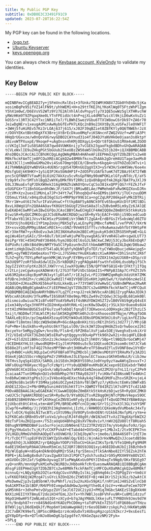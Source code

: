 ```yaml
---
title: My Public PGP Key
subtitle: 0xDB0E3C33491F91C9
updated: 2023-07-28T16:22:54Z
---
```


My PGP key can be found in the following locations.

* [/pgp.txt](/pgp.txt).
* [Ubuntu Keyserver](https://keyserver.ubuntu.com/pks/lookup?op=get&search=0xDB0E3C33491F91C9)
* [keys.openpgp.org](https://keys.openpgp.org/search?q=kyle%40ondy.org)

You can always check my [Keybase account, KyleOndy](https://keybase.io/kyleondy) to validate my identities.

## Key Below

    -----BEGIN PGP PUBLIC KEY BLOCK-----

    mQINBFmvICgBEAD27y+j5FmVncRxlEo1+3fUnkzTQ1WMtKN8V7ZGb0YhEH8c5jKa
    xosimBqPe95ifVZ14lFN9t/yhhWEM1+H+o29ttTKEJhLYKoKlWg0T5FtzWhPlZgm
    Y5hX1m0wC/D6EVsVS2WTz9Yz7E2AlVhlAldvPnpytly7X1QE5owWz5glXTHRvchW
    yRWzHKm9T9ZPqaqXme0LYTnFPEidUct4nP+qjXLu4dM8TwicXl9kjLD6wKxVuZz1
    kOS5rxl3RT3C42YTxc1NR1iTe7/fLBWhISwezVGbu6TTXlW8owC6rDk97+ZA6r70
    JeiwDgNErv1xeugAdM1nAwNybGfEvPH7LKQc2nB9o23XXtBy3LxUSFwJleOVWF1T
    +3WHj5fuHiREv57Kz3rLOAj637j615/xJ02F39qBZiet0ZBfKYly0Q6TNWEhrJzX
    r/DOVYEKxtBbtHDgXfX3BrejXtBrEcDkuo0MqfviKSNncnFZWQ2VUzf+wMFiA3Pt
    HHqQrUGxvze/w0nQoVUGrwyGDBO2CAYnud31o4fJ04DJYaNVHkOeOjaan3s8ktpY
    iBivoWTPXuxpE/9koqeF+uAgOnsn4hKMjODXqyLG+QQrt8fQkUu51MXm4uWLZGOO
    ccVKIgl3oF1u58SA0SS87qwd4VUWK6nijy7vCGEk23gaoFkgbdBDhvGhQwARAQAB
    tCVLeWxlIE9uZHkgPGt5bGUub25keUBzZW50aW5lbG9uZS5jb20+iQJXBBMBCABB
    AhsDBQsJCAcCAiICBhUKCQgLAgQWAgMBAh4HAheAFiEEPHmdJgV7ZObZB7Cs2w48
    M0kfkckFAmTCjm8FCQuXREcACgkQ2w48M0kfkcnvZhAAk2gDreH4U1Tage3aeMs0
    8VA33Clljvm0OaGXMa20vi4Ss67OmptQEC8/CBne9u+6kgq4+sU7hDZoDJHTvi+1
    A17hHWBAqEQYwNDVGks4UENSrzgUS47DRnGUZqgVIX3+ySrW3H/SxW45We/6oe4x
    MOsfgUdjkK9HKY+1ySiQ3PJKo5bNdHP1F+ZdO5PViOAfb7umK7dT2BAz9lKT2fWB
    pnc5cQFNNRTVfawMj8iOiH27AkXzu5cvRsGpFNHy90oWPOKLelGfyuNTdc/E/aY5
    Yz9p9fx7nr5MTshlBgQZvWYKyDMkfRVf2RRc1zQx0hBgnOfmk2Kgk7BATPaJXlJ9
    E0L33NuaEvfqPJDkXW9ek316g9KNZhiWAOYQnvCqCSo381kxQPPjQG7rFEZkJfxF
    oSUGFGX+T11Bn5UGan0hOWcJF/S4X7tjBMiwBELAe/PWMehmbFxRw9KQZXovDJRn
    f2cVM+Xzv2uexI1MUnLa7JP+34Yt7wCT9hoqbQxF4oGEM9sibHYX/jTUC+zuuDDM
    CD5muLYSkE/x04qzDuEI6gCGzS+MRP9pY99E1Ca+ngCZqLRP286kpeFyMkIDTRij
    7Rrr1W+u4t617m7urIFaVuHswC+fttkpBAF5yA0NCk9fEv65bxpKUcDtF1MIlBDi
    BxvLX8WqU1Fn2Q8A4AOavfK0GUt5bGUgT25keSA8a3lsZUBvbmR5Lm9yZz6JAlQE
    EwEKAD4CGwMFCwkIBwIGFQoJCAsCBBYCAwECHgECF4AWIQQ8eZ0mBXtk5tkHsKzb
    DjwzSR+RyQUCZMKOcgUJC5dERwAKCRDbDjwzSR+RyYbjEACF+V6hji59DcedCuoD
    PTFabxY811K1JVsvYACHSxzPSU8HEiVr39WkTlZgGA+ErdBfGsIYSxbsWqld0ZTU
    Y93UtUjhs8QXEcIYP1mpZoUojPBX5qTyLaLEnyPgjMBxcfaMmEl/vefPVK7/9XrN
    3X+xsvxQQyRM9gi8AmCxRECk+ccGNZr9Vm691Sfftv/n9oAwmazwbhfbtY0HtpFH
    WCr3XmfRW7+ycK0oEvu3wk1RI3NXHaRoUm2BECxMjpukyK5dH3ZRSO5HPpWE+GLG
    egiWu4EetyGAIc/5h+68uT/bXimFwHjuPW7byxwgbAS/AYvmR4GlwH+sgwULUT73
    8eiPgrY8C+45H1Pm8Y38466/hymJ8Qc0Il6sGJL9ACkwCJWUj53CyJboX6EnDqR7
    EdPUxRctzBktB4d9HzNMTY9a5ClPpOzun9nZUlthbmAWMTBEdlAZ4LDqW/D0baw2
    4zmtizHqbIUwZCnDzd754laDL9CqhfyhQbNTgToTEF/tyCYWOoQbucjeN4eipg5+
    q0Mi+qyTWBIVGmQeaXosTYD+iLJ7G5HmzYHuEKGaNzcXiwA9NH+CDhiSnzhC2K6f
    TLhZ+gFX/TOYLpMeFapnkMKjWLVvgP/EYBHysV1rTlVZOX1tm2pUJG6B+sDSp/cU
    GA3UQ9P7zoRf5OxASdwlEZoJ5rkBDQRZrygPAQgA46fswthfxOXHLdsobRp1fSCh
    3qyIZ1VXtsFptKzZ63lJXW7rrvLIvwXFQyWm/I5N/QPfVWfG81E+BrIFKtTjIfQq
    Cr2tLnjzeCgwkvpoXADWnKrE/27G3ffbPzVDcSbGmIIS+PNPpB33Ap7CrPXZt3Vh
    wU63M2pkei8qcBymPUN3xytlyDlahT/r1EJqIvLrP2J39WMZqmRq0cXdzUtH7ZMK
    6fUBreJn9d2h+/csNG1DCkwRdIlf40IVYDBlDSvKHtJqHUSwX/Y/UahO6nzAeSlE
    tCQdGO+dJKoaZRkXE5bkoF8zGLkkeQLs+773YSWOlkVwHwSC/GUBndWPWue2RwAR
    AQABiQNyBBgBCgAmAhsCFiEEPHmdJgV7ZObZB7Cs2w48M0kfkckFAmTCjnMFCQuX
    PGQBQMB0IAQZAQoAHRYhBNvV7LqZfCz+npJ2rek3WVbcxAh1BQJZrygPAAoJEOk3
    WVbcxAh1KoUH/3fkaMRwfI6S8UATX8e9mp/MDiZw49vZtQdwj3CSgxBL681mk0Bl
    a5ismoiuOwiua7K1sBfv60TVoAYbRw91f4sNKdYDW2HSZ72v1B0VVAS9gKyQ4sEX
    p1xm340yv5gx3YHFPFeID2HnKpxbRtRHL+GjecK0w3DwQGjr3SLk3Ur8ueo0s6U4
    nttHIzM49mnBUSE5sEF6u7zu4fo6bQlfqnyDlT3EKwoxvLoODHxgkc2B2fIhzLC5
    5xijt/NGD0wfJfALWlCMj4olbK5KDgEM0tm0hJcOroXhooosO0TNqje/VMsgfbOA
    TAAXLeBjO1n/pzImpAb6X5zayOlM2tW4Ou0JENsOPDNJH5HJi8sP/igLknfEZ1Ow
    +EW4rTi8mtmsl0QczWQ9ebWuM+6GcdAgoBnHXitUicREt2hSVSi3d277j7/MhjGB
    FoP+Mm+l6uSk8hv+RyohUc0kY75pLulO9/1kck3W72Doq9HdAZ5sQrhwboce226I
    BxcyeYor5mMgy2gDw+/kns9b/FlsA+E/6PZH8alXsFjaAxSOEjVweghxEsnkiXrU
    JY2/UIeEsFGkT3GZmb1W5sERaPvgtQggyns9Ou4pPYtk96h2wX2i+doiqHFLEBoB
    4ZF+G3ld2UIiB0kccDSn2zJkckman1uVDdJpZtjhK0Y/5Bp+tl9BQ2brGoCWMj47
    /0CEDH6XYHLStj0wodRQR9+E1yJlHtP000su5c9z1OQtxo6CR1ksom0ctH7JCYa6
    N588e2FisHf3sF4Q27hXesMPf9W+aht3H0KwRreTF58ma9Zflu5VONF8ew1VYdDr
    loy04N0C+ukRL9QLp1wCnPGF0BFa0TPqZMDcblj1WKOesMOtUYYIRHuMxTy3A2D1
    0SmxKjQA1S5bcrnNgGpPmZr29RkBvmJ3LE5powlEC7aaauzGKhH5mNuLR/cibJmw
    T6THvs3yqSg41Q5X/SAROLib1SEdnJKQK0YSS9hzJo0Ynp9yzYawAWtqZexvxT+J
    kNFsOUupYK6KyecYEguTcFzNpYirYYs0uQENBFmvKMsBCACxepn9IEUGxbdrTW0d
    gDVmG8C4Cm1Eba/cgxGvk/aBpSuwDo7aRKGd1eNZeoa422MJUrp7nL1I/syC2Pe9
    2caiaaA7TunSM9qknQU1s9d8bMhp2fKtTRAyE62XfjfviKNvf4I8NsoWEfe4WUnI
    hn8bRwCmWsXtgP6s3JjxIV4bo4Op4EXxchkAyk4g748wEGMdFuZhsvSRZK+ujeL4
    Jw9Q9oSBs1eSRrF35MHajpb6iOCZym42SbXvfBlQWTyz7/yKOxkctEmKv38WFxBS
    AhDE1ZJQxc2+PNr0MRp5uniH4VS9ihKtT1Y+JQWMIYf84IRZ1lK7sOPVIfcd21AD
    P0DvABEBAAGJAjwEGAEKACYCGwwWIQQ8eZ0mBXtk5tkHsKzbDjwzSR+RyQUCZMKO
    cwUJC5c7qAAKCRDbDjwzSR+Rydw/D/9Ya8QG2TsvRZ8qgOHjNTcPQNvV4epxS9OC
    24bB92SBH69VWx+VFiKVHxgCeZNV81eNfydyjEzN4oaqSffxQoGD7M43YBAW4Uqn
    EjUXbcdt0tC4tnLxtm+AHF2PR/BR9ExMDfcnCOjmW/GYrlSj2YxX3l3GLYsVYSMF
    1Cwpf6+wRWOq/JjjVQQ3hI3AghmmVxLjIzhL//AHW0D1CQXeoWydVuMbeAc34xTy
    6x/lvECK/6qbbLN1TwcBTLv1XtU9NujhV0OPySn0nOENtrU1kb6JNxfpMiryYm+e
    k2FK8Ca6cQRBn05v9FioVxG/phcqlRJ4fd8g0t/dW1NJoGTtvXzZ7Ag6XpYbWZX2
    98zTsPlHuZKQ1pxm+/T5ZcaUqUd4Bhhg28sXV7Ns0vivY/nWV2QZU8OltT8RUah5
    O8hugNYBMNDDBmFius5urFojezLUbN0enETZzZ3TR2VQ1STm/yVo4gkufo9z/Sgs
    8jPgyYHuGo5cTsjK/FzCCKFPskAY+ETabd4d+OXSnQCg+tJMbJxI/2tx9CEPK7nn
    SVLHGDLRMmGVh0UhAODp6TxXOVWGY8/JCbQJbyW7c+jme0o/LB0A46S0T+1tETJm
    Ft/TcDCfTlspEUF8VZCGWYZpShxNAlQg/E8Ic/AjnAe3rHxNMwQZnJJcoetdB59m
    m6qhEhOjJLkBDQRZryrQAQgAxYOOPzYd5oCU+GkanZ3KsTprB/Vfe1QH6yFg9MdM
    6a8E15KbmYpR9AACUHoeR5mCeL5ZJQR7JBOS9JOQ1xyi468IDDuNJbIjI6Bzh0x9
    PQ/WlEq6yW+n8Sq4nDkNnDOqRM2r5SAifqrS5msv2flkSAnNbe82IYl5EZsk2hTA
    R9PE+jALGeBg8x0uh7zavZgw8XlUn3lPQFCTydsh7us0a2rG95yMXXH9Ym8OV2Xl
    xKGVOOc2DtZaf/SqDNxXpvagI3F1oPWqAKxUu9P6YJIhOxqTx9Ng0/OKxfBSEg97
    syQ+xnRh/mnnUgPukM1ePw2WiRB3vJHbboHkfcRrEuesmwARAQABiQI8BBgBCgAm
    AhsgFiEEPHmdJgV7ZObZB7Cs2w48M0kfkckFAmTCjnMFCQuXOaMACgkQ2w48M0kf
    kcnnuQ/+LNQyXgKb2OZtarKdgCGvxVVRByIslkLjqBhHq04cI+ZQPQgIVr+Vm0iV
    LvFK6EF6KQjW2Mzq47isGYcL9ZOnQ26cZtW59IF+Bj+W41Kr152jk3Gz/b2wAtCX
    vMsDwmwZjp3vIpB5bnW7/0uPNhfl/oi5u2XuXGv59pKif/nRYim1J48SZvElnCb8
    9oA1KMTke1blBOF/RHVPh9Ivmgw5AdHbwJpnHgYthe0L4jbiV+v+WuoFeCem7O7P
    yGM5VK6r+3dhoPmtvQVypzZUYlSeJl672UC2iyUJ+PM1q7HGbc5AKEzSlBgDXkHH
    NXX1zHEIIYXT8myE72doiH34fEmLJ2nTx+Yh7WBlJosBFVhFvu9R+Cu8M1idzzuf
    96pO1H6wHF5f2mNLmEuSIQt+zXCyd+b7qJAgYMAOLlKkejuFLTYM8DVk9Jms9d7H
    Xrh/9ndph87+rrn84SNdGn6YKADzPhCD0my+taTdPVkEn7Z5SfldFQ686uoYTHzu
    BTW9ljq/LD6dEmQkJf/Mop6mY1mUaWwgHAdjtr6esOE0AKrzskpLPv2/HkKWtpNN
    ZJC7xBK7K99efLjBPSsc8RBeQzrz4cmUuOxYz4UbspRgzcpS19ZkcrJ+9xsEesTi
    gDY8pDFp+0x+Q7lnNJo8bmDg6JpIpgdfe7/6kGeZqazzNM/2Fyk=
    =5PLg
    -----END PGP PUBLIC KEY BLOCK-----
